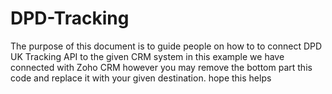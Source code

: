 # DPD-Tracking
The purpose of this document is to guide people on how to to connect DPD UK Tracking API to the given CRM system in this example we have connected with Zoho CRM however you may remove the bottom part this code and replace it with your given destination. hope this helps 
